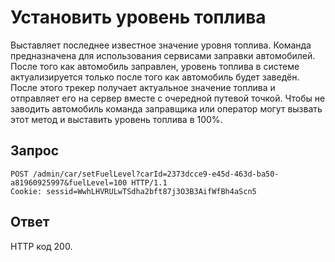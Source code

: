 # Установить уровень топлива

Выставляет последнее известное значение уровня топлива. Команда предназначена для использования сервисами заправки автомобилей. После того как автомобиль заправлен, уровень топлива в системе актуализируется только после того как автомобиль будет заведён. После этого трекер получает актуальное значение топлива и отправляет его на сервер вместе с очередной путевой точкой. Чтобы не заводить автомобиль команда заправщика или оператор могут вызвать этот метод и выставить уровень топлива в 100%.

## Запрос

    POST /admin/car/setFuelLevel?carId=2373dcce9-e45d-463d-ba50-a81960925997&fuelLevel=100 HTTP/1.1
    Cookie: sessid=WwhLHVRULwTSdha2bft87j3O3B3AifWfBh4aScn5

## Ответ

HTTP код 200.